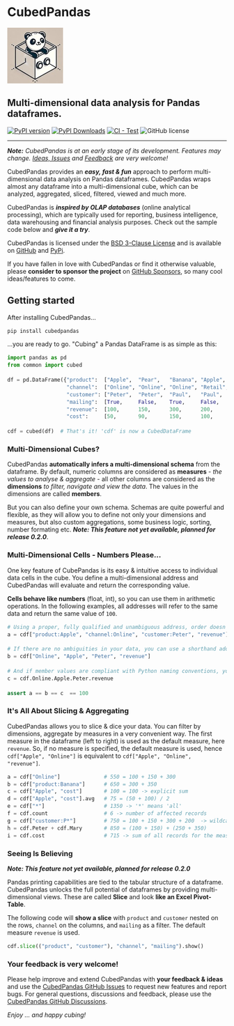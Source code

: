 # CubedPandas 
<picture align="center"><img alt="Pandas Logo" src="https://raw.githubusercontent.com/Zeutschler/cubedpandas/master/pages/assets/cpd_logo.jpg"></picture>

## Multi-dimensional data analysis for Pandas dataframes.

[![PyPI version](https://badge.fury.io/py/cubedpandas.svg)](https://badge.fury.io/py/cubedpandas)
[![PyPI Downloads](https://img.shields.io/pypi/dm/cubedpandas.svg?label=PyPI%20downloads)](https://pypi.org/project/cubedpandas)
[![CI - Test](https://github.com/pandas-dev/pandas/actions/workflows/unit-tests.yml/badge.svg)](https://github.com/Zeutschler/cubedpandas/actions/workflows/unit-tests.yml)
![GitHub license](https://img.shields.io/github/license/Zeutschler/cubedpandas)   

-----------------

***Note:*** *CubedPandas is at an early stage of its development. Features may change. 
[Ideas, Issues](https://github.com/Zeutschler/cubedpandas/issues) and 
[Feedback](https://github.com/Zeutschler/cubedpandas/discussions) are very welcome!*

CubedPandas provides an ***easy, fast & fun*** approach to perform multi-dimensional 
data analysis on Pandas dataframes. CubedPandas wraps almost any dataframe into a 
multi-dimensional cube, which can be analyzed, aggregated, sliced, filtered, viewed 
and much more. 

CubedPandas is ***inspired by OLAP databases*** (online analytical processing), which are 
typically used for reporting, business intelligence, data warehousing and financial analysis 
purposes. Check out the sample code below and ***give it a try***.

CubedPandas is licensed under the [BSD 3-Clause License](LICENSE) and is available on 
[GitHub](https://github.com/Zeutschler/cubedpandas) and [PyPi](https://pypi.org/project/cubedpandas/).

If you have fallen in love with CubedPandas or find it otherwise valuable, please **consider 
to sponsor the project** on [GitHub Sponsors](https://github.com/sponsors/Zeutschler), so many cool ideas/features to come. 


## Getting started

After installing CubedPandas...

```bash
pip install cubedpandas
```

...you are ready to go. "Cubing" a Pandas DataFrame is as simple as this:


```python
import pandas as pd
from common import cubed

df = pd.DataFrame({"product":  ["Apple",  "Pear",   "Banana", "Apple",  "Pear",   "Banana"],
                   "channel":  ["Online", "Online", "Online", "Retail", "Retail", "Retail"],
                   "customer": ["Peter",  "Peter",  "Paul",   "Paul",   "Mary",   "Mary"  ],
                   "mailing":  [True,     False,    True,     False,    True,     False   ],
                   "revenue":  [100,      150,      300,      200,      250,      350     ],
                   "cost":     [50,       90,       150,      100,      150,      175     ]})

cdf = cubed(df)  # That's it! 'cdf' is now a CubedDataFrame
```

### Multi-Dimensional Cubes?
CubedPandas **automatically infers a multi-dimensional schema** from the dataframe. By default, numeric 
columns are considered as **measures** - *the values to analyse & aggregate* - all other columns are 
considered as the **dimensions** *to filter, navigate and view the data*. The values in the dimensions
are called **members**.

But you can also define your own schema. Schemas are quite powerful and flexible, as they will allow 
you to define not only your dimensions and measures, but also custom aggregations, some business logic, 
sorting, number formating etc. ***Note: This feature not yet available, planned for release 0.2.0***.

### Multi-Dimensional Cells - Numbers Please...
One key feature of CubePandas is its easy & intuitive access to individual data cells in the cube.
You define a multi-dimensional address and CubedPandas will evaluate and return the corresponding value.

**Cells behave like numbers** (float, int), so you can use them in arithmetic operations. In the 
following examples, all addresses will refer to the same data and return the same value of `100`. 

```python
# Using a proper, fully qualified and unambiguous address, order doesn't matter
a = cdf["product:Apple", "channel:Online", "customer:Peter", "revenue"]

# If there are no ambiguities in your data, you can use a shorthand address
b = cdf["Online", "Apple", "Peter", "revenue"]

# And if member values are compliant with Python naming conventions, you can use
c = cdf.Online.Apple.Peter.revenue

assert a == b == c  == 100
```

### It's All About Slicing & Aggregating

CubedPandas allows you to slice & dice your data. You can filter by dimensions, aggregate by 
measures in a very convenient way. The first measure in the dataframe (left to right) is used 
as the default measure, here `revenue`. So, if no measure is specified, the default measure is used,
hence `cdf["Apple", "Online"]` is equivalent to `cdf["Apple", "Online", "revenue"]`.

```python
a = cdf["Online"]              # 550 = 100 + 150 + 300
b = cdf["product:Banana"]      # 650 = 300 + 350
c = cdf["Apple", "cost"]       # 100 = 100 -> explicit sum
d = cdf["Apple", "cost"].avg   # 75 = (50 + 100) / 2
e = cdf["*"]                   # 1350 -> '*' means 'all' 
f = cdf.count                  # 6 -> number of affected records
g = cdf["customer:P*"]         # 750 = 100 + 150 + 300 + 200  -> wildcard search
h = cdf.Peter + cdf.Mary       # 850 = (100 + 150) + (250 + 350)
i = cdf.cost                   # 715 -> sum of all records for the measure 'cost'
```

### Seeing Is Believing

***Note: This feature not yet available, planned for release 0.2.0***

Pandas printing capabilities are tied to the tabular structure of a dataframe. CubedPandas 
unlocks the full potential of dataframes by providing multi-dimensional views. 
These are called **Slice** and look **like an Excel Pivot-Table**. 

The following code will **show a slice** with `product` and `customer` nested on the rows, 
`channel` on the columns, and `mailing` as a filter. The default measure `revenue` is used.

```python
cdf.slice(("product", "customer"), "channel", "mailing").show()
```

### Your feedback is very welcome!
Please help improve and extend CubedPandas with **your feedback & ideas** and use the 
[CubedPandas GitHub Issues](https://github.com/Zeutschler/cubedpandas/issues) to request new features and report bugs. 
For general questions, discussions and feedback, please use the 
[CubedPandas GitHub Discussions](https://github.com/Zeutschler/cubedpandas/discussions).

*Enjoy ... and happy cubing!*
